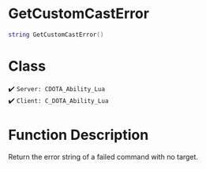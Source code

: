 # GetCustomCastError
```lua
string GetCustomCastError()
```
# Class
✔️ `Server: CDOTA_Ability_Lua`  
✔️ `Client: C_DOTA_Ability_Lua`  

# Function Description
Return the error string of a failed command with no target.
